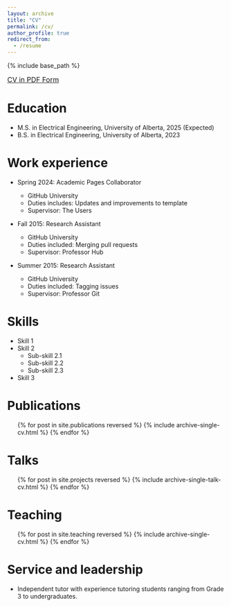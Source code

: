 ```yaml
---
layout: archive
title: "CV"
permalink: /cv/
author_profile: true
redirect_from:
  - /resume
---
```


{% include base_path %}

<a href="https://amrmarey15.github.io/files/Amr_Marey_Resume.pdf" style="font-size: 16px;">CV in PDF Form</a>

Education
======
* M.S. in Electrical Engineering, University of Alberta, 2025 (Expected)
* B.S. in Electrical Engineering, University of Alberta, 2023

Work experience
======
* Spring 2024: Academic Pages Collaborator
  * GitHub University
  * Duties includes: Updates and improvements to template
  * Supervisor: The Users

* Fall 2015: Research Assistant
  * GitHub University
  * Duties included: Merging pull requests
  * Supervisor: Professor Hub

* Summer 2015: Research Assistant
  * GitHub University
  * Duties included: Tagging issues
  * Supervisor: Professor Git
  
Skills
======
* Skill 1
* Skill 2
  * Sub-skill 2.1
  * Sub-skill 2.2
  * Sub-skill 2.3
* Skill 3

Publications
======
  <ul>{% for post in site.publications reversed %}
    {% include archive-single-cv.html %}
  {% endfor %}</ul>
  
Talks
======
  <ul>{% for post in site.projects reversed %}
    {% include archive-single-talk-cv.html  %}
  {% endfor %}</ul>
  
Teaching
======
  <ul>{% for post in site.teaching reversed %}
    {% include archive-single-cv.html %}
  {% endfor %}</ul>
  
Service and leadership
======
* Independent tutor with experience tutoring students ranging from Grade 3 to undergraduates.
